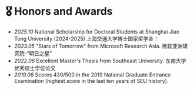 # 🎖 Honors and Awards
- *2025.10*  National Scholarship for Doctoral Students at Shanghai Jiao Tong University (2024-2025) 上海交通大学博士国家奖学金！
- *2023.05* "Stars of Tomorrow" from Microsoft Research Asia. 微软亚洲研究院-“明日之星”
- *2022.06* Excellent Master's Thesis from Southeast University. 东南大学优秀硕士学位论文
- *2019.06* Scores 430/500 in the 2019 National Graduate Entrance Examination (highest score in the last ten years of SEU history).

